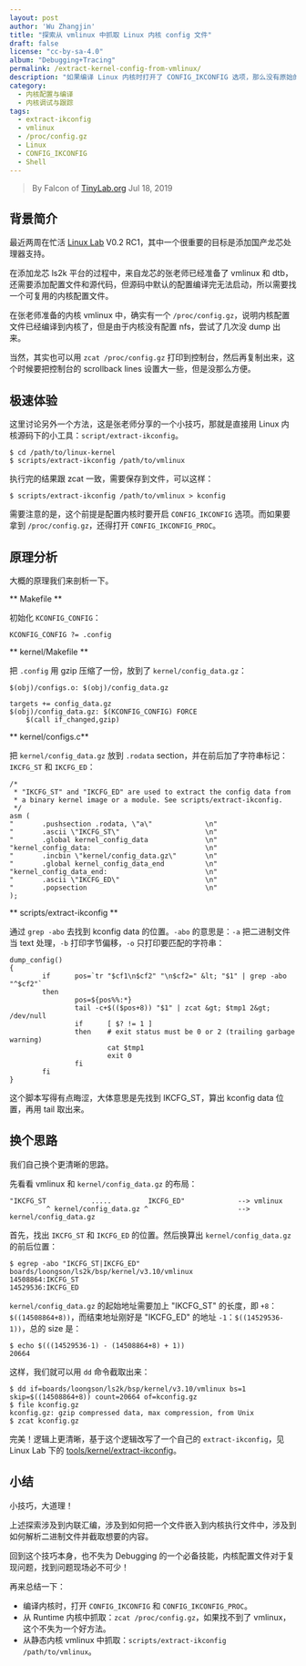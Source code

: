 ```yaml
---
layout: post
author: 'Wu Zhangjin'
title: "探索从 vmlinux 中抓取 Linux 内核 config 文件"
draft: false
license: "cc-by-sa-4.0"
album: "Debugging+Tracing"
permalink: /extract-kernel-config-from-vmlinux/
description: "如果编译 Linux 内核时打开了 CONFIG_IKCONFIG 选项，那么没有原始的 .config 文件，我们也可以从 vmlinux 中抓取出来，方法是 scripts/extract-ikconfig"
category:
  - 内核配置与编译
  - 内核调试与跟踪
tags:
  - extract-ikconfig
  - vmlinux
  - /proc/config.gz
  - Linux
  - CONFIG_IKCONFIG
  - Shell
---
```


> By Falcon of [TinyLab.org][1]
> Jul 18, 2019

## 背景简介

最近两周在忙活 [Linux Lab](/linux-lab) V0.2 RC1，其中一个很重要的目标是添加国产龙芯处理器支持。

在添加龙芯 ls2k 平台的过程中，来自龙芯的张老师已经准备了 vmlinux 和 dtb，还需要添加配置文件和源代码，但源码中默认的配置编译完无法启动，所以需要找一个可复用的内核配置文件。

在张老师准备的内核 vmlinux 中，确实有一个 `/proc/config.gz`，说明内核配置文件已经编译到内核了，但是由于内核没有配置 nfs，尝试了几次没 dump 出来。

当然，其实也可以用 `zcat /proc/config.gz` 打印到控制台，然后再复制出来，这个时候要把控制台的 scrollback lines 设置大一些，但是没那么方便。

## 极速体验

这里讨论另外一个方法，这是张老师分享的一个小技巧，那就是直接用 Linux 内核源码下的小工具：`script/extract-ikconfig`。

    $ cd /path/to/linux-kernel
    $ scripts/extract-ikconfig /path/to/vmlinux

执行完的结果跟 zcat 一致，需要保存到文件，可以这样：

    $ scripts/extract-ikconfig /path/to/vmlinux > kconfig

需要注意的是，这个前提是配置内核时要开启 `CONFIG_IKCONFIG` 选项。而如果要拿到 `/proc/config.gz`，还得打开 `CONFIG_IKCONFIG_PROC`。

## 原理分析

大概的原理我们来剖析一下。

** Makefile **

  初始化 `KCONFIG_CONFIG`：

    KCONFIG_CONFIG ?= .config

** kernel/Makefile **

  把 `.config` 用 gzip 压缩了一份，放到了 `kernel/config_data.gz`：

    $(obj)/configs.o: $(obj)/config_data.gz

    targets += config_data.gz
    $(obj)/config_data.gz: $(KCONFIG_CONFIG) FORCE
    	$(call if_changed,gzip)

** kernel/configs.c**

  把 `kernel/config_data.gz` 放到 `.rodata` section，并在前后加了字符串标记：`IKCFG_ST` 和 `IKCFG_ED`：

    /*
     * "IKCFG_ST" and "IKCFG_ED" are used to extract the config data from
     * a binary kernel image or a module. See scripts/extract-ikconfig.
     */
    asm (
    "       .pushsection .rodata, \"a\"             \n"
    "       .ascii \"IKCFG_ST\"                     \n"
    "       .global kernel_config_data              \n"
    "kernel_config_data:                            \n"
    "       .incbin \"kernel/config_data.gz\"       \n"
    "       .global kernel_config_data_end          \n"
    "kernel_config_data_end:                        \n"
    "       .ascii \"IKCFG_ED\"                     \n"
    "       .popsection                             \n"
    );

** scripts/extract-ikconfig **

  通过 `grep -abo` 去找到 kconfig data 的位置。`-abo` 的意思是：`-a` 把二进制文件当 text 处理，`-b` 打印字节偏移，`-o` 只打印要匹配的字符串：

    dump_config()
    {
            if      pos=`tr "$cf1\n$cf2" "\n$cf2=" &lt; "$1" | grep -abo "^$cf2"`
            then
                    pos=${pos%%:*}
                    tail -c+$(($pos+8)) "$1" | zcat &gt; $tmp1 2&gt; /dev/null
                    if      [ $? != 1 ]
                    then    # exit status must be 0 or 2 (trailing garbage warning)
                            cat $tmp1
                            exit 0
                    fi
            fi
    }

  这个脚本写得有点晦涩，大体意思是先找到 IKCFG_ST，算出 kconfig data 位置，再用 tail 取出来。


## 换个思路

我们自己换个更清晰的思路。

先看看 vmlinux 和 `kernel/config_data.gz` 的布局：

    "IKCFG_ST           .....         IKCFG_ED"             --> vmlinux
             ^ kernel/config_data.gz ^                      --> kernel/config_data.gz

首先，找出 `IKCFG_ST` 和 `IKCFG_ED` 的位置。然后换算出 `kernel/config_data.gz` 的前后位置：

    $ egrep -abo "IKCFG_ST|IKCFG_ED" boards/loongson/ls2k/bsp/kernel/v3.10/vmlinux 
    14508864:IKCFG_ST
    14529536:IKCFG_ED

`kernel/config_data.gz` 的起始地址需要加上 "IKCFG_ST" 的长度，即 `+8`：`$((14508864+8))`，而结束地址刚好是 "IKCFG_ED" 的地址 `-1`：`$((14529536-1))`，总的 size 是：

    $ echo $(((14529536-1) - (14508864+8) + 1))
    20664

这样，我们就可以用 `dd` 命令截取出来：

    $ dd if=boards/loongson/ls2k/bsp/kernel/v3.10/vmlinux bs=1 skip=$((14508864+8)) count=20664 of=kconfig.gz
    $ file kconfig.gz
    kconfig.gz: gzip compressed data, max compression, from Unix
    $ zcat kconfig.gz

完美！逻辑上更清晰，基于这个逻辑改写了一个自己的 `extract-ikconfig`，见 Linux Lab 下的 [tools/kernel/extract-ikconfig](https://gitee.com/tinylab/linux-lab/blob/next/tools/kernel/extract-ikconfig)。

## 小结

小技巧，大道理！

上述探索涉及到内联汇编，涉及到如何把一个文件嵌入到内核执行文件中，涉及到如何解析二进制文件并截取想要的内容。

回到这个技巧本身，也不失为 Debugging 的一个必备技能，内核配置文件对于复现问题，找到问题现场必不可少！

再来总结一下：

- 编译内核时，打开 `CONFIG_IKCONFIG` 和 `CONFIG_IKCONFIG_PROC`。
- 从 Runtime 内核中抓取：`zcat /proc/config.gz`，如果找不到了 vmlinux，这个不失为一个好方法。
- 从静态内核 vmlinux 中抓取：`scripts/extract-ikconfig /path/to/vmlinux`。

[1]: http://tinylab.org
